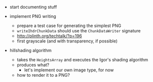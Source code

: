 ﻿- start documenting stuff
- implement PNG writing
    - prepare a test case for generating the simplest PNG
    - `writeIhdrChunkData` should use the `ChunkDataWriter` signature
    - http://plinth.org/techtalk/?p=196
    - first grayscale (and with transparency, if possible)

- hillshading algorithm
    - takes the `HeightsArray` and executes the Igor's shading algorithm
    - produces what?
        - let's implement our own image type, for now
    - how to render it to a PNG?